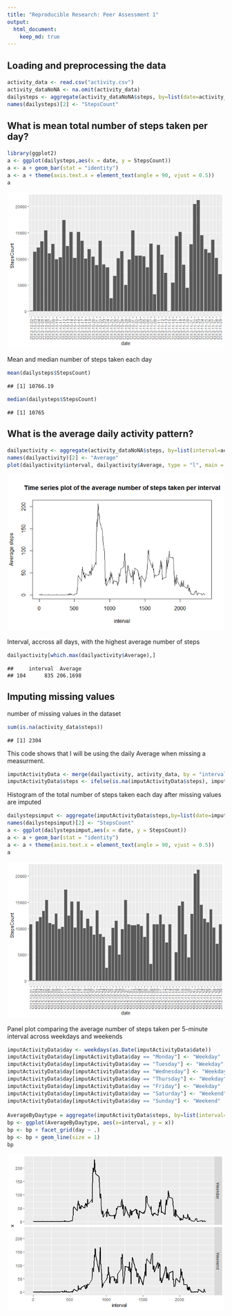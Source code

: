 ```yaml
---
title: "Reproducible Research: Peer Assessment 1"
output: 
  html_document:
    keep_md: true
---
```



## Loading and preprocessing the data

```r
activity_data <- read.csv("activity.csv")
activity_dataNoNA <- na.omit(activity_data)
dailysteps <- aggregate(activity_dataNoNA$steps, by=list(date=activity_dataNoNA$date), FUN=sum)
names(dailysteps)[2] <- "StepsCount"
```


## What is mean total number of steps taken per day?

```r
library(ggplot2)
a <- ggplot(dailysteps,aes(x = date, y = StepsCount))
a <- a + geom_bar(stat = "identity")
a <- a + theme(axis.text.x = element_text(angle = 90, vjust = 0.5))
a
```

![](PA1_template_files/figure-html/unnamed-chunk-2-1.png)<!-- -->

Mean and median number of steps taken each day

```r
mean(dailysteps$StepsCount)
```

```
## [1] 10766.19
```

```r
median(dailysteps$StepsCount)
```

```
## [1] 10765
```

## What is the average daily activity pattern?

```r
dailyactivity <- aggregate(activity_dataNoNA$steps, by=list(interval=activity_dataNoNA$interval), FUN=mean)
names(dailyactivity)[2] <- "Average"
plot(dailyactivity$interval, dailyactivity$Average, type = "l", main = "Time series plot of the average number of steps taken per interval", xlab = "interval", ylab = "Average steps")
```

![](PA1_template_files/figure-html/unnamed-chunk-4-1.png)<!-- -->

Interval, accross all days,  with the highest average number of steps

```r
dailyactivity[which.max(dailyactivity$Average),]
```

```
##     interval  Average
## 104      835 206.1698
```

## Imputing missing values

number of missing values in the dataset

```r
sum(is.na(activity_data$steps))
```

```
## [1] 2304
```

This code shows that I will be using the daily Average when missing a measurment.

```r
imputActivityData <- merge(dailyactivity, activity_data, by = "interval")
imputActivityData$steps <- ifelse(is.na(imputActivityData$steps), imputActivityData$Average, imputActivityData$steps)
```

Histogram of the total number of steps taken each day after missing values are imputed

```r
dailystepsimput <- aggregate(imputActivityData$steps,by=list(date=imputActivityData$date), FUN=sum)
names(dailystepsimput)[2] <- "StepsCount"
a <- ggplot(dailystepsimput,aes(x = date, y = StepsCount))
a <- a + geom_bar(stat = "identity")
a <- a + theme(axis.text.x = element_text(angle = 90, vjust = 0.5))
a
```

![](PA1_template_files/figure-html/unnamed-chunk-8-1.png)<!-- -->



Panel plot comparing the average number of steps taken per 5-minute interval across weekdays and weekends

```r
imputActivityData$day <- weekdays(as.Date(imputActivityData$date))
imputActivityData$day[imputActivityData$day == "Monday"] <- "Weekday"
imputActivityData$day[imputActivityData$day == "Tuesday"] <- "Weekday"
imputActivityData$day[imputActivityData$day == "Wednesday"] <- "Weekday"
imputActivityData$day[imputActivityData$day == "Thursday"] <- "Weekday"
imputActivityData$day[imputActivityData$day == "Friday"] <- "Weekday"
imputActivityData$day[imputActivityData$day == "Saturday"] <- "Weekend"
imputActivityData$day[imputActivityData$day == "Sunday"] <- "Weekend"

AverageByDaytype = aggregate(imputActivityData$steps, by=list(interval=imputActivityData$interval, day = imputActivityData$day), FUN=mean)
bp <- ggplot(AverageByDaytype, aes(x=interval, y = x))
bp <- bp + facet_grid(day ~ .)
bp <- bp + geom_line(size = 1)
bp
```

![](PA1_template_files/figure-html/unnamed-chunk-9-1.png)<!-- -->
